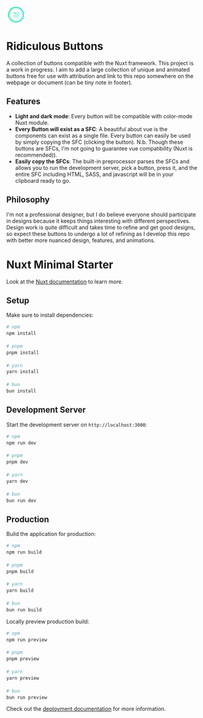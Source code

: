 ![Ridiculous Buttons logo](./logo.png)

# Ridiculous Buttons

A collection of buttons compatible with the Nuxt framework. This project is a work in progress. I aim to add a large collection of unique and animated buttons free for use with attribution and link to this repo somewhere on the webpage or document (can be tiny note in footer).

## Features

- **Light and dark mode**: Every button will be compatible with color-mode Nuxt module.
- **Every Button will exist as a SFC**: A beautiful about vue is the components can exist as a single file. Every button can easily be used by simply copying the SFC (clicking the button). N.b. Though these buttons are SFCs, I'm not going to guarantee vue compatibility (Nuxt is recommended)).
- **Easily copy the SFCs**: The built-in preprocessor parses the SFCs and allows you to run the development server, pick a button, press it, and the entire SFC including HTML, SASS, and javascript will be in your clipboard ready to go.

## Philosophy

I'm not a professional designer, but I do believe everyone should participate in designs because it keeps things interesting with different perspectives. Design work is quite difficult and takes time to refine and get good designs, so expect these buttons to undergo a lot of refining as I develop this repo with better more nuanced design, features, and animations.

# Nuxt Minimal Starter

Look at the [Nuxt documentation](https://nuxt.com/docs/getting-started/introduction) to learn more.

## Setup

Make sure to install dependencies:

```bash
# npm
npm install

# pnpm
pnpm install

# yarn
yarn install

# bun
bun install
```

## Development Server

Start the development server on `http://localhost:3000`:

```bash
# npm
npm run dev

# pnpm
pnpm dev

# yarn
yarn dev

# bun
bun run dev
```

## Production

Build the application for production:

```bash
# npm
npm run build

# pnpm
pnpm build

# yarn
yarn build

# bun
bun run build
```

Locally preview production build:

```bash
# npm
npm run preview

# pnpm
pnpm preview

# yarn
yarn preview

# bun
bun run preview
```

Check out the [deployment documentation](https://nuxt.com/docs/getting-started/deployment) for more information.
